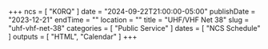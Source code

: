 +++
ncs = [ "K0RQ" ]
date = "2024-09-22T21:00:00-05:00"
publishDate = "2023-12-21"
endTime = ""
location = ""
title = "UHF/VHF Net 38"
slug = "uhf-vhf-net-38"
categories = [ "Public Service" ]
dates = [ "NCS Schedule" ]
outputs = [ "HTML", "Calendar" ]
+++
